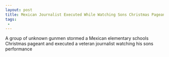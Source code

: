 ```yaml
---
layout: post
title: Mexican Journalist Executed While Watching Sons Christmas Pageant
tags:
 -
---
```

A group of unknown gunmen stormed a Mexican elementary schools Christmas pageant and executed a veteran journalist watching his sons performance
